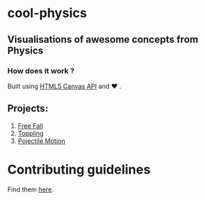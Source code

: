 # cool-physics
## Visualisations of awesome concepts from Physics


### How does it work ?

Built using [HTML5 Canvas API](https://developer.mozilla.org/en-US/docs/Web/API/Canvas_API) and :heart: .


## Projects:
1. [Free Fall](https://himanshub16.github.io/cool-physics/free-fall/)
2. [Toppling](https://himanshub16.github.io/cool-physics/toppling/)
3. [Pojectile Motion](https://himanshub16.github.io/cool-physics/projectile-motion/)


# Contributing guidelines
Find them [here](CONTRIBUTING.md).
